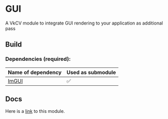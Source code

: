 # GUI

A VkCV module to integrate GUI rendering to your application as additional pass

## Build

### Dependencies (required):

| Name of dependency | Used as submodule |
|----------------------------------------------------|---|
| [ImGUI](https://github.com/ocornut/imgui/)   | ✅ |

## Docs

Here is a [link](https://userpages.uni-koblenz.de/~vkcv/doc/group__vkcv__gui.html) to this module.

